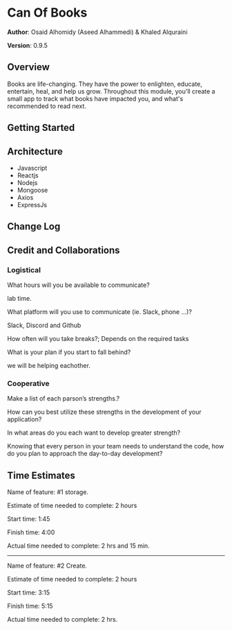 # Can Of Books

**Author**: Osaid Alhomidy (Aseed Alhammedi) & Khaled Alquraini

**Version**: 0.9.5

## Overview

Books are life-changing. They have the power to enlighten, educate, entertain, heal, and help us grow. Throughout this module, you'll create a small app to track what books have impacted you, and what's recommended to read next.

## Getting Started

<!-- What are the steps that a user must take in order to build this app on their own machine and get it running? -->

## Architecture

- Javascript
- Reactjs
- Nodejs
- Mongoose
- Axios
- ExpressJs

## Change Log

<!-- Use this area to document the iterative changes made to your application as each feature is successfully implemented. Use time stamps. Here's an example:

01-01-2001 4:59pm - Application now has a fully-functional express server, with a GET route for the location resource. -->

## Credit and Collaborations

### Logistical

What hours will you be available to communicate?

lab time.

What platform will you use to communicate (ie. Slack, phone …)?

Slack, Discord and Github

How often will you take breaks?;
Depends on the required tasks

What is your plan if you start to fall behind?

we will be helping eachother.

### Cooperative

Make a list of each parson’s strengths.?

How can you best utilize these strengths in the development of your application?

In what areas do you each want to develop greater strength?

Knowing that every person in your team needs to understand the code, how do you plan to approach the day-to-day development?

## Time Estimates

Name of feature: #1 storage.

Estimate of time needed to complete: 2 hours

Start time: 1:45

Finish time: 4:00

Actual time needed to complete: 2 hrs and 15 min.

---

Name of feature: #2 Create.

Estimate of time needed to complete: 2 hours

Start time: 3:15

Finish time: 5:15

Actual time needed to complete: 2 hrs.
